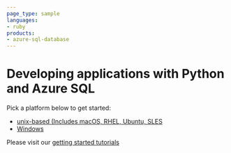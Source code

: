 ```yaml
---
page_type: sample
languages:
- ruby
products:
- azure-sql-database	
---
```


# Developing applications with Python and Azure SQL 

Pick a platform below to get started:
* [unix-based (Includes macOS, RHEL, Ubuntu, SLES](https://github.com/Microsoft/sql-server-samples/tree/master/samples/tutorials/AzureSqlGettingStartedSamples/python/Unix-based)
* [Windows](https://github.com/Microsoft/sql-server-samples/tree/master/samples/tutorials/AzureSqlGettingStartedSamples/python/Windows)

Please visit our [getting started tutorials](https://www.microsoft.com/en-us/sql-server/developer-get-started/)
